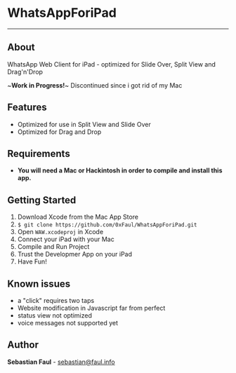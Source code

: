 # WhatsAppForiPad
---
## About
WhatsApp Web Client for iPad - optimized for Slide Over, Split View and Drag'n'Drop


~**Work in Progress!**~ Discontinued since i got rid of my Mac

## Features
* Optimized for use in Split View and Slide Over
* Optimized for Drag and Drop

## Requirements
 * **You will need a Mac or Hackintosh in order to compile and install this app.** 

## Getting Started
1. Download Xcode from the Mac App Store
2. `$ git clone https://github.com/0xFaul/WhatsAppForiPad.git`
3. Open `WAW.xcodeproj` in Xcode
4. Connect your iPad with your Mac
5. Compile and Run Project
6. Trust the Developmer App on your iPad
7. Have Fun!

## Known issues
* a "click" requires two taps
* Website modification in Javascript far from perfect
* status view not optimized
* voice messages not supported yet

## Author
 **Sebastian Faul** - [sebastian@faul.info](mailto:sebastian@faul.info)
  
